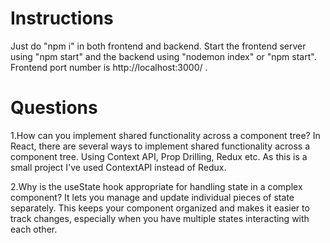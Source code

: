 # Instructions

Just do "npm i" in both frontend and backend.
Start the frontend server using "npm start" and the backend using "nodemon index" or "npm start".
Frontend port number is http://localhost:3000/ .

# Questions

1.How can you implement shared functionality across a component tree?
In React, there are several ways to implement shared functionality across a component tree. Using Context API, Prop Drilling, Redux etc. As this is a small project I've used ContextAPI instead of Redux.

2.Why is the useState hook appropriate for handling state in a complex component?
It lets you manage and update individual pieces of state separately. This keeps your component organized and makes it easier to track changes, especially when you have multiple states interacting with each other.
